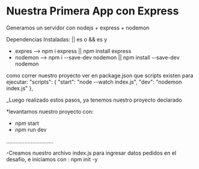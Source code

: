 # Nuestra Primera App con Express


Generamos un servidor con nodejs + express + nodemon

Dependencias Instaladas:
|| es o
&& es y
- expres --> npm i express || npm install express
- nodemon --> npm i --save-dev nodemon || npm install --save-dev nodemon

como correr nuestro proyecto ver en package.json que scripts existen para ejecutar:
  "scripts": {
    "start": "node --watch index.js",
    "dev": "nodemon index.js"
  },


_Luego realizado estos pasos, ya tenemos nuestro proyecto declarado

*levantamos nuestro proyecto con:
  - npm start
  - npm run dev

...............................

-Creamos nuestro archivo index.js para ingresar datos pedidos en el desafio, e iniciamos con :
                            npm init -y